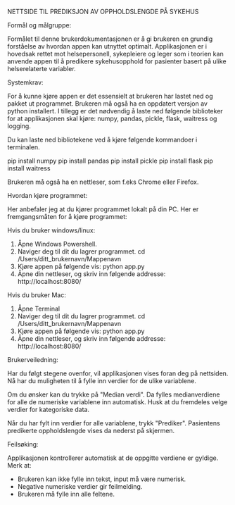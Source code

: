 
NETTSIDE TIL PREDIKSJON AV OPPHOLDSLENGDE PÅ SYKEHUS



Formål og målgruppe:

Formålet til denne brukerdokumentasjonen er å gi brukeren en grundig forståelse av hvordan appen kan utnyttet optimalt. Applikasjonen er i hovedsak rettet mot helsepersonell, sykepleiere og leger som i teorien kan anvende appen til å predikere sykehusopphold for pasienter basert på ulike helserelaterte variabler.



Systemkrav:

For å kunne kjøre appen er det essensielt at brukeren har lastet ned og pakket ut programmet. Brukeren må også ha en oppdatert versjon av python installert. I tillegg er det nødvendig å laste ned følgende biblioteker for at applikasjonen skal kjøre: numpy, pandas, pickle, flask, waitress og logging.

Du kan laste ned bibliotekene ved å kjøre følgende kommandoer i terminalen.

pip install numpy
pip install pandas
pip install pickle
pip install flask
pip install waitress


Brukeren må også ha en nettleser, som f.eks Chrome eller Firefox. 



Hvordan kjøre programmet:

Her anbefaler jeg at du kjører programmet lokalt på din PC. Her er fremgangsmåten for å kjøre programmet:

Hvis du bruker windows/linux:

1. Åpne Windows Powershell.
2. Naviger deg til dit du lagrer programmet. cd /Users/ditt_brukernavn/Mappenavn
3. Kjøre appen på følgende vis: python app.py
4. Åpne din nettleser, og skriv inn følgende addresse: http://localhost:8080/

Hvis du bruker Mac:

1. Åpne Terminal
2. Naviger deg til dit du lagrer programmet. cd /Users/ditt_brukernavn/Mappenavn
3. Kjøre appen på følgende vis: python app.py
4. Åpne din nettleser, og skriv inn følgende addresse: http://localhost:8080/



Brukerveiledning:

Har du følgt stegene ovenfor, vil applikasjonen vises foran deg på nettsiden. Nå har du muligheten til å fylle inn verdier for de ulike variablene.

Om du ønsker kan du trykke på "Median verdi". Da fylles medianverdiene for alle de numeriske variablene inn automatisk. Husk at du fremdeles velge verdier for kategoriske data.

Når du har fylt inn verdier for alle variablene, trykk "Prediker". Pasientens predikerte oppholdslengde vises da nederst på skjermen.



Feilsøking:

Applikasjonen kontrollerer automatisk at de oppgitte verdiene er gyldige. Merk at:

* Brukeren kan ikke fylle inn tekst, input må være numerisk.
* Negative numeriske verdier gir feilmelding.
* Brukeren må fylle inn alle feltene.



